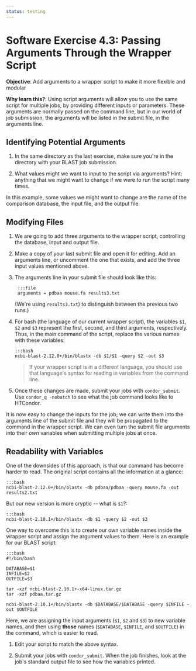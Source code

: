 ```yaml
---
status: testing
---
```


<style type="text/css"> pre em { font-style: normal; background-color: yellow; } pre strong { font-style: normal; font-weight: bold; color: #008; } </style>

Software Exercise 4.3: Passing Arguments Through the Wrapper Script
===================================================

**Objective**: Add arguments to a wrapper script to make it more flexible and modular

**Why learn this?**: Using script arguments will allow you to use the same script for
multiple jobs, by providing different inputs or parameters. These
arguments are normally passed on the command line, but in our world of job 
submission, the arguments will be listed in the submit file, in the arguments line.

Identifying Potential Arguments
-------------------------------

1. In the same directory as the last exercise, make sure you're in the directory with your 
BLAST job submission. 

1.  What values might we want to input to the script via arguments?
Hint: anything that we might want to change if we were to run the script
many times.

In this example, some values we might want to change are the name of the 
comparison database, the input file, and the output file. 

Modifying Files
---------------

1. We are going to add three arguments to the wrapper script, controlling 
the database, input and output file. 

1. Make a copy of your last submit file and open it for editing. Add an 
arguments line, or uncomment the one that exists, and add the three input 
values mentioned above. 

1. The arguments line in your submit file should look like this: 

        :::file
		arguments = pdbaa mouse.fa results3.txt

	(We're using `results3.txt`) to distinguish between the previous two runs.)

1.  For bash (the language of our current wrapper
script), the variables `$1`, `$2` and `$3` represent  the first, second, 
and third arguments, respectively.  Thus, in  the main command of the script,
replace the various names with these variables: 

        :::bash
        ncbi-blast-2.12.0+/bin/blastx -db $1/$1 -query $2 -out $3

	> If your wrapper script is in a different language, you should use 
	that language's syntax for reading in variables from the command line. 

1.  Once these changes are made, submit your jobs with `condor_submit`.
Use `condor_q -nobatch` to see what the job command looks like to
HTCondor.

It is now easy to change the inputs for the job; we can write them into 
the arguments line of the submit file and they will be propagated to the 
command in the wrapper script. We can even turn the submit file arguments 
into their *own* variables when submitting multiple jobs at once. 

Readability with Variables
---------------

One of the downsides of this approach, is that our command has become 
harder to read. The original script contains all the information at a glance:

	:::bash
	ncbi-blast-2.12.0+/bin/blastx -db pdbaa/pdbaa -query mouse.fa -out results2.txt

But our new version is more cryptic -- what is `$1`?: 

	:::bash
	ncbi-blast-2.10.1+/bin/blastx -db $1 -query $2 -out $3

One way to overcome this is to create our own variable names inside the wrapper 
script and assign the argument values to them. Here is an example for our 
BLAST script: 

	:::bash
	#!/bin/bash
	
	DATABASE=$1
	INFILE=$2
	OUTFILE=$3
	
	tar -xzf ncbi-blast-2.10.1+-x64-linux.tar.gz 
	tar -xzf pdbaa.tar.gz

	ncbi-blast-2.10.1+/bin/blastx -db $DATABASE/$DATABASE -query $INFILE -out $OUTFILE

Here, we are assigning the input arguments (`$1`, `$2` and `$3`) to new variable names, and 
then using **those** names (`$DATABASE`, `$INFILE`, and `$OUTFILE`) in the command, 
which is easier to read. 

1. Edit your script to match the above syntax. 

1.  Submit your jobs with `condor_submit`. When the job finishes, look at the job's 
standard output file to see how the variables printed. 
